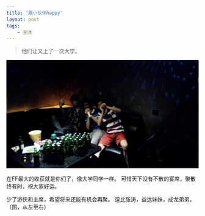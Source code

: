 ```yaml
---
title: '跟小伙伴happy'
layout: post
tags:
    - 生活
---
```


> 他们让又上了一次大学。

![](/media/files/2014/20140622.jpg)

在FF最大的收获就是你们了，像大学同学一样。
可惜天下没有不散的宴席，聚散终有时，祝大家好运。

少了游侠和主席，希望将来还能有机会再聚。
逗比张涛，益达妹妹，成龙弟弟。（图，从左至右）